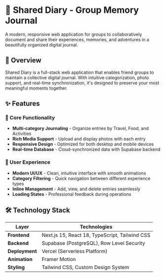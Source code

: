 # 📔 Shared Diary - Group Memory Journal

A modern, responsive web application for groups to collaboratively document and share their experiences, memories, and adventures in a beautifully organized digital journal.

## 🌟 Overview

Shared Diary is a full-stack web application that enables friend groups to maintain a collective digital journal. With intuitive categorization, photo support, and real-time synchronization, it's designed to preserve your most meaningful moments together.

## ✨ Features

### 📝 Core Functionality
- **Multi-category Journaling** - Organize entries by Travel, Food, and Activities
- **Rich Media Support** - Upload and display photos with each entry
- **Responsive Design** - Optimized for both desktop and mobile devices
- **Real-time Database** - Cloud-synchronized data with Supabase backend

### 🎨 User Experience
- **Modern UI/UX** - Clean, intuitive interface with smooth animations
- **Category Filtering** - Quick navigation between different experience types
- **Inline Management** - Add, view, and delete entries seamlessly
- **Loading States** - Professional feedback during operations

## 🛠 Technology Stack

| Layer | Technologies |
|-------|-------------|
| **Frontend** | Next.js 15, React 18, TypeScript, Tailwind CSS |
| **Backend** | Supabase (PostgreSQL), Row Level Security |
| **Deployment** | Vercel (Serverless Platform) |
| **Animation** | Framer Motion |
| **Styling** | Tailwind CSS, Custom Design System |
